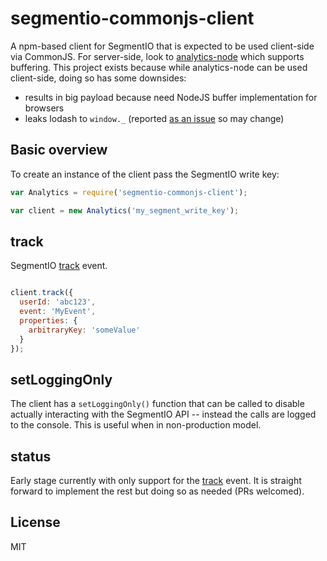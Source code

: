 # segmentio-commonjs-client

A npm-based client for SegmentIO that is expected to be used client-side via CommonJS. For server-side, look to [analytics-node](https://github.com/segmentio/analytics-node) which supports buffering. This project exists because while analytics-node can be used client-side, doing so has some downsides:

* results in big payload because need NodeJS buffer implementation for browsers
* leaks lodash to `window._` (reported [as an issue](https://github.com/segmentio/analytics-node/issues/48) so may change)


## Basic overview

To create an instance of the client pass the SegmentIO write key:

```javascript
var Analytics = require('segmentio-commonjs-client');

var client = new Analytics('my_segment_write_key');
```


## track
SegmentIO [track](https://segment.com/docs/spec/track/) event.

```javascript

client.track({
  userId: 'abc123',
  event: 'MyEvent',
  properties: {
    arbitraryKey: 'someValue'
  }
});
```


## setLoggingOnly

The client has a `setLoggingOnly()` function that can be called to disable actually interacting with the SegmentIO API -- instead the calls are logged to the console. This is useful when in non-production model.


## status

Early stage currently with only support for the [track](https://segment.com/docs/spec/track/) event. It is straight forward to implement the rest but doing so as needed (PRs welcomed).


## License

MIT
